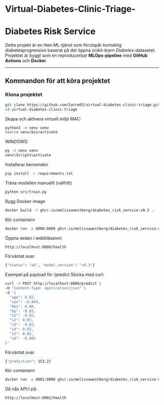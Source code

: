 ﻿# Virtual-Diabetes-Clinic-Triage-

# Diabetes Risk Service

Detta projekt är en liten ML-tjänst som förutspår kortsiktig diabetesprogression baserat på det öppna *scikit-learn Diabetes*-datasetet.  
Projektet är byggt som en reproducerbar **MLOps-pipeline** med **GitHub Actions** och **Docker**.

---

## Kommandon för att köra projektet

### Klona projektet
```bash
git clone https://github.com/Satre03/virtual-diabetes-clinic-triage.git
cd virtual-diabetes-clinic-triage
```

Skapa och aktivera virtuell miljö
MAC:
```bash
python3 -m venv venv
source venv/bin/activate 
```

WINDOWS:
``` bash
py -m venv venv
venv\Scripts\activate
```
Installerar beroenden

```bash
pip install -r requirements.txt
```
Träna modellen manuellt (valfritt)
```bash
python src/train.py
```
Bygg Docker-image
```bash
docker build -t ghcr.io/melissawestberg/diabetes_risk_service:v0.3 .
```
Kör containern
```bash
docker run -p 8000:8000 ghcr.io/melissawestberg/diabetes_risk_service:v0.3
```
Öppna sedan i webbläsaren:
```bash
http://localhost:8000/health
```

Förväntat svar:
```bash
{"status": "ok", "model_version": "v0.3"}
```


Exempel på payload för /predict
Skicka med curl:
```bash
curl -X POST http://localhost:8000/predict \
-H "Content-Type: application/json" \
-d '{
  "age": 0.02,
  "sex": -0.044,
  "bmi": 0.06,
  "bp": -0.03,
  "s1": -0.02,
  "s2": 0.03,
  "s3": -0.02,
  "s4": 0.02,
  "s5": 0.02,
  "s6": -0.001
}'
```
Förväntat svar:
```bash
{"prediction": 153.2}
```
Kör containern
```bash
docker run -p 8002:8000 ghcr.io/melissawestberg/diabetes_risk_service:v0.3
```
Då nås API:t på:
```bash
http://localhost:8002/health
```


